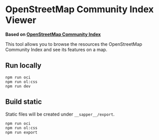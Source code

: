 # OpenStreetMap Community Index Viewer

**Based on [OpenStreetMap Community Index](https://github.com/osmlab/osm-community-index)**

This tool allows you to browse the resources the OpenStreetMap Community Index and see its features on a map.

## Run locally

```
npm run oci
npm run ol:css
npm run dev
```

## Build static

Static files will be created under `__sapper__/export`.

```
npm run oci
npm run ol:css
npm run export
```
